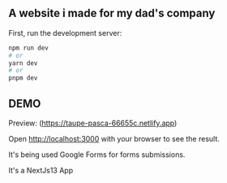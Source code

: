 ## A website i made for my dad's company

First, run the development server:

```bash
npm run dev
# or
yarn dev
# or
pnpm dev
```
## DEMO
Preview: (https://taupe-pasca-66655c.netlify.app)

Open [http://localhost:3000](http://localhost:3000) with your browser to see the result.

It's being used Google Forms for forms submissions.

It's a NextJs13 App
